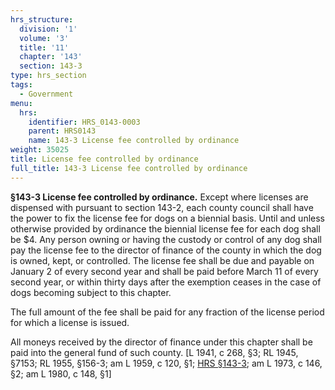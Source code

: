 ```yaml
---
hrs_structure:
  division: '1'
  volume: '3'
  title: '11'
  chapter: '143'
  section: 143-3
type: hrs_section
tags:
  - Government
menu:
  hrs:
    identifier: HRS_0143-0003
    parent: HRS0143
    name: 143-3 License fee controlled by ordinance
weight: 35025
title: License fee controlled by ordinance
full_title: 143-3 License fee controlled by ordinance
---
```

**§143-3 License fee controlled by ordinance.** Except where licenses are dispensed with pursuant to section 143-2, each county council shall have the power to fix the license fee for dogs on a biennial basis. Until and unless otherwise provided by ordinance the biennial license fee for each dog shall be $4\. Any person owning or having the custody or control of any dog shall pay the license fee to the director of finance of the county in which the dog is owned, kept, or controlled. The license fee shall be due and payable on January 2 of every second year and shall be paid before March 11 of every second year, or within thirty days after the exemption ceases in the case of dogs becoming subject to this chapter.

The full amount of the fee shall be paid for any fraction of the license period for which a license is issued.

All moneys received by the director of finance under this chapter shall be paid into the general fund of such county. [L 1941, c 268, §3; RL 1945, §7153; RL 1955, §156-3; am L 1959, c 120, §1; [HRS §143-3](/title-11/chapter-143/section-143-3/); am L 1973, c 146, §2; am L 1980, c 148, §1]